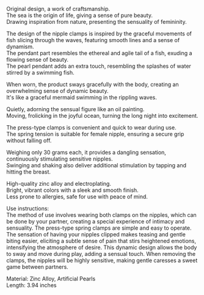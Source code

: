 Original design, a work of craftsmanship.  
The sea is the origin of life, giving a sense of pure beauty.  
Drawing inspiration from nature, presenting the sensuality of femininity.  
  
The design of the nipple clamps is inspired by the graceful movements of fish slicing through the waves, featuring smooth lines and a sense of dynamism.  
The pendant part resembles the ethereal and agile tail of a fish, exuding a flowing sense of beauty.  
The pearl pendant adds an extra touch, resembling the splashes of water stirred by a swimming fish.  
  
When worn, the product sways gracefully with the body, creating an overwhelming sense of dynamic beauty.  
It's like a graceful mermaid swimming in the rippling waves.  
  
Quietly, adorning the sensual figure like an oil painting.  
Moving, frolicking in the joyful ocean, turning the long night into excitement.  
  
The press-type clamps is convenient and quick to wear during use.  
The spring tension is suitable for female nipple, ensuring a secure grip without falling off.  
  
Weighing only 30 grams each, it provides a dangling sensation, continuously stimulating sensitive nipples.  
Swinging and shaking also deliver additional stimulation by tapping and hitting the breast.  
  
High-quality zinc alloy and electroplating.  
Bright, vibrant colors with a sleek and smooth finish.  
Less prone to allergies, safe for use with peace of mind.  
  
Use instructions:  
The method of use involves wearing both clamps on the nipples, which can be done by your partner, creating a special experience of intimacy and sensuality. The press-type spring clamps are simple and easy to operate. The sensation of having your nipples clipped makes teasing and gentle biting easier, eliciting a subtle sense of pain that stirs heightened emotions, intensifying the atmosphere of desire. This dynamic design allows the body to sway and move during play, adding a sensual touch. When removing the clamps, the nipples will be highly sensitive, making gentle caresses a sweet game between partners.

Material: Zinc Alloy, Artificial Pearls  
Length: 3.94 inches